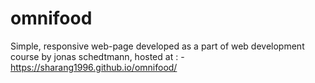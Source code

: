 # omnifood

Simple, responsive web-page developed as a part of web development course by jonas schedtmann, hosted at : -
https://sharang1996.github.io/omnifood/
